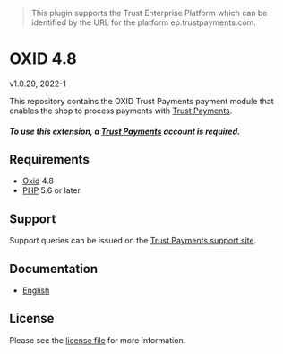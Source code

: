> This plugin supports the Trust Enterprise Platform which can be identified by the URL for the platform ep.trustpayments.com.

# OXID 4.8

v1.0.29, 2022-1

This repository contains the OXID  Trust Payments payment module that enables the shop to process payments with [Trust Payments](https://www.trustpayments.com/).

##### To use this extension, a [Trust Payments](https://www.trustpayments.com/) account is required.

## Requirements

* [Oxid](https://www.oxid-esales.com/) 4.8
* [PHP](http://php.net/) 5.6 or later

## Support

Support queries can be issued on the [Trust Payments support site](https://www.trustpayments.com/contact-us/).

## Documentation

* [English](https://plugin-documentation.ep.trustpayments.com/TrustPayments/oxid-4.8/1.0.29/docs/en/documentation.html)

## License

Please see the [license file](https://github.com/TrustPayments/oxid-4.8/blob/1.0.29/LICENSE) for more information.